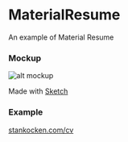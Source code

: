 # MaterialResume
An example of Material Resume

### Mockup
![alt mockup](./mockup.jpg)

Made with [Sketch](http://bohemiancoding.com/sketch/)

### Example

[stankocken.com/cv](http://www.stankocken.com/cv)